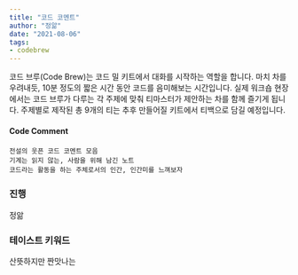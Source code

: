 ```yaml
---
title: "코드 코멘트"
author: "정앎"
date: "2021-08-06"
tags:
- codebrew
---
```


코드 브루(Code Brew)는 코드 밀 키트에서 대화를 시작하는 역할을 합니다. 
마치 차를 우려내듯, 10분 정도의 짧은 시간 동안 코드를 음미해보는 시간입니다. 
실제 워크숍 현장에서는 코드 브루가 다루는 각 주제에 맞춰 티마스터가 제안하는 차를 함께 즐기게 됩니다. 
주제별로 제작된 총 9개의 티는 추후 만들어질 키트에서 티백으로 담길 예정입니다. 

#### Code Comment

    전설의 웃픈 코드 코멘트 모음 
    기계는 읽지 않는, 사람을 위해 남긴 노트  
    코드라는 활동을 하는 주체로서의 인간, 인간미를 느껴보자 

### 진행 
정앎

### 테이스트 키워드  
산뜻하지만 짠맛나는 
